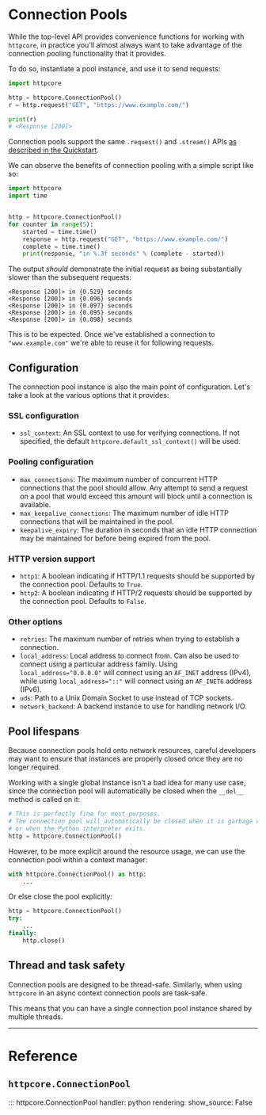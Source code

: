 # Connection Pools

While the top-level API provides convenience functions for working with `httpcore`,
in practice you'll almost always want to take advantage of the connection pooling
functionality that it provides.

To do so, instantiate a pool instance, and use it to send requests:

```python
import httpcore

http = httpcore.ConnectionPool()
r = http.request("GET", "https://www.example.com/")

print(r)
# <Response [200]>
```

Connection pools support the same `.request()` and `.stream()` APIs [as described in the Quickstart](../quickstart).

We can observe the benefits of connection pooling with a simple script like so:

```python
import httpcore
import time


http = httpcore.ConnectionPool()
for counter in range(5):
    started = time.time()
    response = http.request("GET", "https://www.example.com/")
    complete = time.time()
    print(response, "in %.3f seconds" % (complete - started))
```

The output *should* demonstrate the initial request as being substantially slower than the subsequent requests:

```
<Response [200]> in {0.529} seconds
<Response [200]> in {0.096} seconds
<Response [200]> in {0.097} seconds
<Response [200]> in {0.095} seconds
<Response [200]> in {0.098} seconds
```

This is to be expected. Once we've established a connection to `"www.example.com"` we're able to reuse it for following requests.

## Configuration

The connection pool instance is also the main point of configuration. Let's take a look at the various options that it provides:

### SSL configuration

* `ssl_context`: An SSL context to use for verifying connections.
                 If not specified, the default `httpcore.default_ssl_context()`
                 will be used.

### Pooling configuration

* `max_connections`: The maximum number of concurrent HTTP connections that the pool
                     should allow. Any attempt to send a request on a pool that would
                     exceed this amount will block until a connection is available.
* `max_keepalive_connections`: The maximum number of idle HTTP connections that will
                               be maintained in the pool.
* `keepalive_expiry`: The duration in seconds that an idle HTTP connection may be
                      maintained for before being expired from the pool.

### HTTP version support

* `http1`: A boolean indicating if HTTP/1.1 requests should be supported by the connection
           pool. Defaults to `True`.
* `http2`: A boolean indicating if HTTP/2 requests should be supported by the connection
           pool. Defaults to `False`.

### Other options

* `retries`: The maximum number of retries when trying to establish a connection.
* `local_address`: Local address to connect from. Can also be used to connect using
                   a particular address family. Using `local_address="0.0.0.0"` will
                   connect using an `AF_INET` address (IPv4), while using `local_address="::"`
                   will connect using an `AF_INET6` address (IPv6).
* `uds`: Path to a Unix Domain Socket to use instead of TCP sockets.
* `network_backend`: A backend instance to use for handling network I/O.

## Pool lifespans

Because connection pools hold onto network resources, careful developers may want to ensure that instances are properly closed once they are no longer required.

Working with a single global instance isn't a bad idea for many use case, since the connection pool will automatically be closed when the `__del__` method is called on it:

```python
# This is perfectly fine for most purposes.
# The connection pool will automatically be closed when it is garbage collected,
# or when the Python interpreter exits.
http = httpcore.ConnectionPool()
```

However, to be more explicit around the resource usage, we can use the connection pool within a context manager:

```python
with httpcore.ConnectionPool() as http:
    ...
```

Or else close the pool explicitly:

```python
http = httpcore.ConnectionPool()
try:
    ...
finally:
    http.close()
```

## Thread and task safety

Connection pools are designed to be thread-safe. Similarly, when using `httpcore` in an async context connection pools are task-safe.

This means that you can have a single connection pool instance shared by multiple threads.

---

# Reference

## `httpcore.ConnectionPool`

::: httpcore.ConnectionPool
    handler: python
    rendering:
        show_source: False
